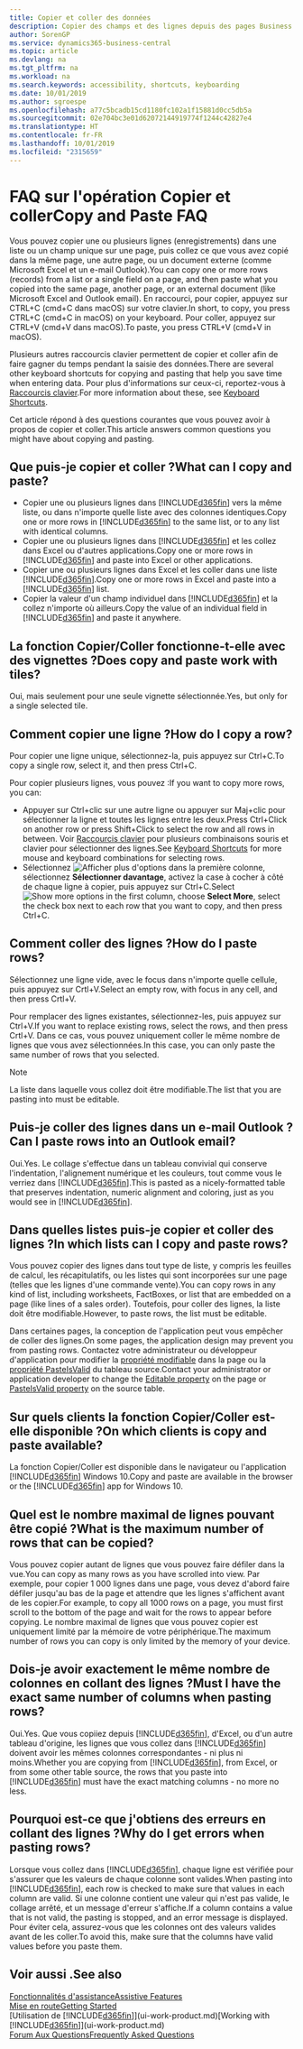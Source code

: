 ```yaml
---
title: Copier et coller des données
description: Copier des champs et des lignes depuis des pages Business Central et les coller à d'autres emplacements.
author: SorenGP
ms.service: dynamics365-business-central
ms.topic: article
ms.devlang: na
ms.tgt_pltfrm: na
ms.workload: na
ms.search.keywords: accessibility, shortcuts, keyboarding
ms.date: 10/01/2019
ms.author: sgroespe
ms.openlocfilehash: a77c5bcadb15cd1180fc102a1f15881d0cc5db5a
ms.sourcegitcommit: 02e704bc3e01d62072144919774f1244c42827e4
ms.translationtype: HT
ms.contentlocale: fr-FR
ms.lasthandoff: 10/01/2019
ms.locfileid: "2315659"
---
```

# <a name="copy-and-paste-faq"></a><span data-ttu-id="ecf00-103">FAQ sur l'opération Copier et coller</span><span class="sxs-lookup"><span data-stu-id="ecf00-103">Copy and Paste FAQ</span></span>
<span data-ttu-id="ecf00-104">Vous pouvez copier une ou plusieurs lignes (enregistrements) dans une liste ou un champ unique sur une page, puis collez ce que vous avez copié dans la même page, une autre page, ou un document externe (comme Microsoft Excel et un e-mail Outlook).</span><span class="sxs-lookup"><span data-stu-id="ecf00-104">You can copy one or more rows (records) from a list or a single field on a page, and then paste what you copied into the same page, another page, or an external document (like Microsoft Excel and Outlook email).</span></span> <span data-ttu-id="ecf00-105">En raccourci, pour copier, appuyez sur CTRL+C (cmd+C dans macOS) sur votre clavier.</span><span class="sxs-lookup"><span data-stu-id="ecf00-105">In short, to copy, you press CTRL+C (cmd+C in macOS) on your keyboard.</span></span> <span data-ttu-id="ecf00-106">Pour coller, appuyez sur CTRL+V (cmd+V dans macOS).</span><span class="sxs-lookup"><span data-stu-id="ecf00-106">To paste, you press CTRL+V (cmd+V in macOS).</span></span>

<span data-ttu-id="ecf00-107">Plusieurs autres raccourcis clavier permettent de copier et coller afin de faire gagner du temps pendant la saisie des données.</span><span class="sxs-lookup"><span data-stu-id="ecf00-107">There are several other keyboard shortcuts for copying and pasting that help you save time when entering data.</span></span> <span data-ttu-id="ecf00-108">Pour plus d'informations sur ceux-ci, reportez-vous à [Raccourcis clavier](keyboard-shortcuts.md#CopyRows).</span><span class="sxs-lookup"><span data-stu-id="ecf00-108">For more information about these, see [Keyboard Shortcuts](keyboard-shortcuts.md#CopyRows).</span></span>

<span data-ttu-id="ecf00-109">Cet article répond à des questions courantes que vous pouvez avoir à propos de copier et coller.</span><span class="sxs-lookup"><span data-stu-id="ecf00-109">This article answers common questions you might have about copying and pasting.</span></span>  

## <a name="what-can-i-copy-and-paste"></a><span data-ttu-id="ecf00-110">Que puis-je copier et coller ?</span><span class="sxs-lookup"><span data-stu-id="ecf00-110">What can I copy and paste?</span></span>
- <span data-ttu-id="ecf00-111">Copier une ou plusieurs lignes dans [!INCLUDE[d365fin](includes/d365fin_md.md)] vers la même liste, ou dans n'importe quelle liste avec des colonnes identiques.</span><span class="sxs-lookup"><span data-stu-id="ecf00-111">Copy one or more rows in [!INCLUDE[d365fin](includes/d365fin_md.md)] to the same list, or to any list with identical columns.</span></span>
- <span data-ttu-id="ecf00-112">Copier une ou plusieurs lignes dans [!INCLUDE[d365fin](includes/d365fin_md.md)] et les collez dans Excel ou d'autres applications.</span><span class="sxs-lookup"><span data-stu-id="ecf00-112">Copy one or more rows in [!INCLUDE[d365fin](includes/d365fin_md.md)] and paste into Excel or other applications.</span></span>
- <span data-ttu-id="ecf00-113">Copier une ou plusieurs lignes dans Excel et les coller dans une liste [!INCLUDE[d365fin](includes/d365fin_md.md)].</span><span class="sxs-lookup"><span data-stu-id="ecf00-113">Copy one or more rows in Excel and paste into a [!INCLUDE[d365fin](includes/d365fin_md.md)] list.</span></span>
- <span data-ttu-id="ecf00-114">Copier la valeur d'un champ individuel dans [!INCLUDE[d365fin](includes/d365fin_md.md)] et la collez n'importe où ailleurs.</span><span class="sxs-lookup"><span data-stu-id="ecf00-114">Copy the value of an individual field in [!INCLUDE[d365fin](includes/d365fin_md.md)] and paste it anywhere.</span></span>

## <a name="does-copy-and-paste-work-with-tiles"></a><span data-ttu-id="ecf00-115">La fonction Copier/Coller fonctionne-t-elle avec des vignettes ?</span><span class="sxs-lookup"><span data-stu-id="ecf00-115">Does copy and paste work with tiles?</span></span>
<span data-ttu-id="ecf00-116">Oui, mais seulement pour une seule vignette sélectionnée.</span><span class="sxs-lookup"><span data-stu-id="ecf00-116">Yes, but only for a single selected tile.</span></span>

## <a name="how-do-i-copy-a-row"></a><span data-ttu-id="ecf00-117">Comment copier une ligne ?</span><span class="sxs-lookup"><span data-stu-id="ecf00-117">How do I copy a row?</span></span>
<span data-ttu-id="ecf00-118">Pour copier une ligne unique, sélectionnez-la, puis appuyez sur Ctrl+C.</span><span class="sxs-lookup"><span data-stu-id="ecf00-118">To copy a single row, select it, and then press Ctrl+C.</span></span>

<span data-ttu-id="ecf00-119">Pour copier plusieurs lignes, vous pouvez :</span><span class="sxs-lookup"><span data-stu-id="ecf00-119">If you want to copy more rows, you can:</span></span>
- <span data-ttu-id="ecf00-120">Appuyer sur Ctrl+clic sur une autre ligne ou appuyer sur Maj+clic pour sélectionner la ligne et toutes les lignes entre les deux.</span><span class="sxs-lookup"><span data-stu-id="ecf00-120">Press Ctrl+Click on another row or press Shift+Click to select the row and all rows in between.</span></span> <span data-ttu-id="ecf00-121">Voir [Raccourcis clavier](keyboard-shortcuts.md#CopyRows) pour plusieurs combinaisons souris et clavier pour sélectionner des lignes.</span><span class="sxs-lookup"><span data-stu-id="ecf00-121">See [Keyboard Shortcuts](keyboard-shortcuts.md#CopyRows) for more mouse and keyboard combinations for selecting rows.</span></span>
- <span data-ttu-id="ecf00-122">Sélectionnez ![Afficher plus d'options](media/show-more-options-icon.png "icône Afficher plus d'options") dans la première colonne, sélectionnez **Sélectionner davantage**, activez la case à cocher à côté de chaque ligne à copier, puis appuyez sur Ctrl+C.</span><span class="sxs-lookup"><span data-stu-id="ecf00-122">Select ![Show more options](media/show-more-options-icon.png "Show more options icon") in the first column, choose **Select More**, select the check box next to each row that you want to copy, and then press Ctrl+C.</span></span>

## <a name="how-do-i-paste-rows"></a><span data-ttu-id="ecf00-123">Comment coller des lignes ?</span><span class="sxs-lookup"><span data-stu-id="ecf00-123">How do I paste rows?</span></span>
<span data-ttu-id="ecf00-124">Sélectionnez une ligne vide, avec le focus dans n'importe quelle cellule, puis appuyez sur Crtl+V.</span><span class="sxs-lookup"><span data-stu-id="ecf00-124">Select an empty row, with focus in any cell, and then press Crtl+V.</span></span>

<span data-ttu-id="ecf00-125">Pour remplacer des lignes existantes, sélectionnez-les, puis appuyez sur Ctrl+V.</span><span class="sxs-lookup"><span data-stu-id="ecf00-125">If you want to replace existing rows, select the rows, and then press Crtl+V.</span></span> <span data-ttu-id="ecf00-126">Dans ce cas, vous pouvez uniquement coller le même nombre de lignes que vous avez sélectionnées.</span><span class="sxs-lookup"><span data-stu-id="ecf00-126">In this case, you can only paste the same number of rows that you selected.</span></span>

> [!NOTE]
> <span data-ttu-id="ecf00-127">La liste dans laquelle vous collez doit être modifiable.</span><span class="sxs-lookup"><span data-stu-id="ecf00-127">The list that you are pasting into must be editable.</span></span>

<!-- Rows are pasted directly where your cursor is located. If you paste into an empty line, any existing subsequent lines will be moved after the pasted lines. If you paste into an existing line or lines, this will be overwritten.-->

## <a name="can-i-paste-rows-into-an-outlook-email"></a><span data-ttu-id="ecf00-128">Puis-je coller des lignes dans un e-mail Outlook ?</span><span class="sxs-lookup"><span data-stu-id="ecf00-128">Can I paste rows into an Outlook email?</span></span>
<span data-ttu-id="ecf00-129">Oui.</span><span class="sxs-lookup"><span data-stu-id="ecf00-129">Yes.</span></span> <span data-ttu-id="ecf00-130">Le collage s'effectue dans un tableau convivial qui conserve l'indentation, l'alignement numérique et les couleurs, tout comme vous le verriez dans [!INCLUDE[d365fin](includes/d365fin_md.md)].</span><span class="sxs-lookup"><span data-stu-id="ecf00-130">This is pasted as a nicely-formatted table that preserves indentation, numeric alignment and coloring, just as you would see in [!INCLUDE[d365fin](includes/d365fin_md.md)].</span></span>

## <a name="in-which-lists-can-i-copy-and-paste-rows"></a><span data-ttu-id="ecf00-131">Dans quelles listes puis-je copier et coller des lignes ?</span><span class="sxs-lookup"><span data-stu-id="ecf00-131">In which lists can I copy and paste rows?</span></span>
<span data-ttu-id="ecf00-132">Vous pouvez copier des lignes dans tout type de liste, y compris les feuilles de calcul, les récapitulatifs, ou les listes qui sont incorporées sur une page (telles que les lignes d'une commande vente).</span><span class="sxs-lookup"><span data-stu-id="ecf00-132">You can copy rows in any kind of list, including worksheets, FactBoxes, or list that are embedded on a page (like lines of a sales order).</span></span> <span data-ttu-id="ecf00-133">Toutefois, pour coller des lignes, la liste doit être modifiable.</span><span class="sxs-lookup"><span data-stu-id="ecf00-133">However, to paste rows, the list must be editable.</span></span>

<span data-ttu-id="ecf00-134">Dans certaines pages, la conception de l'application peut vous empêcher de coller des lignes.</span><span class="sxs-lookup"><span data-stu-id="ecf00-134">On some pages, the application design may prevent you from pasting rows.</span></span> <span data-ttu-id="ecf00-135">Contactez votre administrateur ou développeur d'application pour modifier la [propriété modifiable](https://docs.microsoft.com/en-us/dynamics365/business-central/dev-itpro/developer/properties/devenv-editable-property) dans la page ou la [propriété PasteIsValid](https://docs.microsoft.com/en-us/dynamics365/business-central/dev-itpro/developer/properties/devenv-pasteisvalid-property) du tableau source.</span><span class="sxs-lookup"><span data-stu-id="ecf00-135">Contact your administrator or application developer to change the [Editable property](https://docs.microsoft.com/en-us/dynamics365/business-central/dev-itpro/developer/properties/devenv-editable-property) on the page or [PasteIsValid property](https://docs.microsoft.com/en-us/dynamics365/business-central/dev-itpro/developer/properties/devenv-pasteisvalid-property) on the source table.</span></span>

## <a name="on-which-clients-is-copy-and-paste-available"></a><span data-ttu-id="ecf00-136">Sur quels clients la fonction Copier/Coller est-elle disponible ?</span><span class="sxs-lookup"><span data-stu-id="ecf00-136">On which clients is copy and paste available?</span></span>
<span data-ttu-id="ecf00-137">La fonction Copier/Coller est disponible dans le navigateur ou l'application [!INCLUDE[d365fin](includes/d365fin_md.md)] Windows 10.</span><span class="sxs-lookup"><span data-stu-id="ecf00-137">Copy and paste are available in the browser or the [!INCLUDE[d365fin](includes/d365fin_md.md)] app for Windows 10.</span></span>

## <a name="what-is-the-maximum-number-of-rows-that-can-be-copied"></a><span data-ttu-id="ecf00-138">Quel est le nombre maximal de lignes pouvant être copié ?</span><span class="sxs-lookup"><span data-stu-id="ecf00-138">What is the maximum number of rows that can be copied?</span></span>
<span data-ttu-id="ecf00-139">Vous pouvez copier autant de lignes que vous pouvez faire défiler dans la vue.</span><span class="sxs-lookup"><span data-stu-id="ecf00-139">You can copy as many rows as you have scrolled into view.</span></span> <span data-ttu-id="ecf00-140">Par exemple, pour copier 1 000 lignes dans une page, vous devez d'abord faire défiler jusqu'au bas de la page et attendre que les lignes s'affichent avant de les copier.</span><span class="sxs-lookup"><span data-stu-id="ecf00-140">For example, to copy all 1000 rows on a page, you must first scroll to the bottom of the page and wait for the rows to appear before copying.</span></span> <span data-ttu-id="ecf00-141">Le nombre maximal de lignes que vous pouvez copier est uniquement limité par la mémoire de votre périphérique.</span><span class="sxs-lookup"><span data-stu-id="ecf00-141">The maximum number of rows you can copy is only limited by the memory of your device.</span></span>

## <a name="must-i-have-the-exact-same-number-of-columns-when-pasting-rows"></a><span data-ttu-id="ecf00-142">Dois-je avoir exactement le même nombre de colonnes en collant des lignes ?</span><span class="sxs-lookup"><span data-stu-id="ecf00-142">Must I have the exact same number of columns when pasting rows?</span></span>
<span data-ttu-id="ecf00-143">Oui.</span><span class="sxs-lookup"><span data-stu-id="ecf00-143">Yes.</span></span> <span data-ttu-id="ecf00-144">Que vous copiiez depuis [!INCLUDE[d365fin](includes/d365fin_md.md)], d'Excel, ou d'un autre tableau d'origine, les lignes que vous collez dans [!INCLUDE[d365fin](includes/d365fin_md.md)] doivent avoir les mêmes colonnes correspondantes - ni plus ni moins.</span><span class="sxs-lookup"><span data-stu-id="ecf00-144">Whether you are copying from [!INCLUDE[d365fin](includes/d365fin_md.md)], from Excel, or from some other table source, the rows that you paste into [!INCLUDE[d365fin](includes/d365fin_md.md)] must have the exact matching columns - no more no less.</span></span>

## <a name="why-do-i-get-errors-when-pasting-rows"></a><span data-ttu-id="ecf00-145">Pourquoi est-ce que j'obtiens des erreurs en collant des lignes ?</span><span class="sxs-lookup"><span data-stu-id="ecf00-145">Why do I get errors when pasting rows?</span></span>
<span data-ttu-id="ecf00-146">Lorsque vous collez dans [!INCLUDE[d365fin](includes/d365fin_md.md)], chaque ligne est vérifiée pour s'assurer que les valeurs de chaque colonne sont valides.</span><span class="sxs-lookup"><span data-stu-id="ecf00-146">When pasting into [!INCLUDE[d365fin](includes/d365fin_md.md)], each row is checked to make sure that values in each column are valid.</span></span> <span data-ttu-id="ecf00-147">Si une colonne contient une valeur qui n'est pas valide, le collage arrêté, et un message d'erreur s'affiche.</span><span class="sxs-lookup"><span data-stu-id="ecf00-147">If a column contains a value that is not valid, the pasting is stopped, and an error message is displayed.</span></span> <span data-ttu-id="ecf00-148">Pour éviter cela, assurez-vous que les colonnes ont des valeurs valides avant de les coller.</span><span class="sxs-lookup"><span data-stu-id="ecf00-148">To avoid this, make sure that the columns have valid values before you paste them.</span></span>


## <a name="see-also"></a><span data-ttu-id="ecf00-149">Voir aussi .</span><span class="sxs-lookup"><span data-stu-id="ecf00-149">See also</span></span>
[<span data-ttu-id="ecf00-150">Fonctionnalités d'assistance</span><span class="sxs-lookup"><span data-stu-id="ecf00-150">Assistive Features</span></span>](ui-accessibility.md)  
[<span data-ttu-id="ecf00-151">Mise en route</span><span class="sxs-lookup"><span data-stu-id="ecf00-151">Getting Started</span></span>](product-get-started.md)  
<span data-ttu-id="ecf00-152">[Utilisation de [!INCLUDE[d365fin](includes/d365fin_md.md)]](ui-work-product.md)</span><span class="sxs-lookup"><span data-stu-id="ecf00-152">[Working with [!INCLUDE[d365fin](includes/d365fin_md.md)]](ui-work-product.md)</span></span>  
[<span data-ttu-id="ecf00-153">Forum Aux Questions</span><span class="sxs-lookup"><span data-stu-id="ecf00-153">Frequently Asked Questions</span></span>](across-faq.md)  
